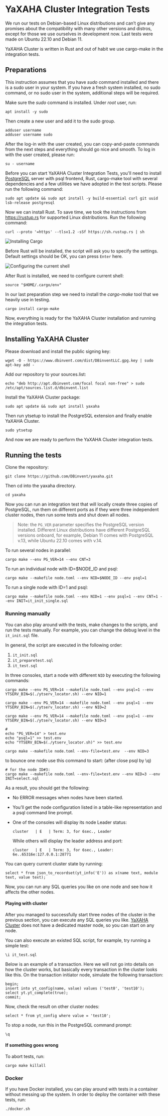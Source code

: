 # YaXAHA Cluster Integration Tests

We run our tests on Debian-based Linux distributions and can’t give any promises about the compatibility with many other versions and distros, except for those we use ourselves in development now. Last tests were made on Ubuntu 22.10 and Debian 11.

YaXAHA Cluster is written in Rust and out of habit we use cargo-make in the integration tests.

## Preparations

This instruction assumes that you have _sudo_ command installed and there is a sudo user in your system. If you have a fresh system installed, no sudo command, or no sudo user in the system, additional steps will be required.

Make sure the _sudo_ command is installed. Under _root_ user, run:

```shell
apt install -y sudo
```

Then create a new user and add it to the sudo group.

```shell
adduser username
adduser username sudo
```

After the log-in with the user created, you can copy-and-paste commands from the next steps and everything should go nice and smooth. To log in with the user created, please run:

```shell
su - username
```

Before you can start YaXAHA Cluster Integration Tests, you'll need to install [PostgreSQL](https://www.postgresql.org/download/linux/debian/) server with psql frontend, Rust, cargo-make tool with several dependencies and a few utilities we have adopted in the test scripts. Please run the following command:

```shell
sudo apt update && sudo apt install -y build-essential curl git uuid lsb-release postgresql
```

Now we can install Rust. To save time, we took the instructions from https://rustup.rs for supported Linux distributions. Run the following command:

```shell
curl --proto '=https' --tlsv1.2 -sSf https://sh.rustup.rs | sh
```

![Installing Cargo](https://github.com/DBinvent/yaxaha/blob/main/images/cargo-installation.jpg?raw=true)

Before Rust will be installed, the script will ask you to specify the settings. Default settings should be OK, you can press ```Enter``` here.

![Configuring the current shell](https://github.com/DBinvent/yaxaha/blob/main/images/configure-shell-for-cargo.jpg?raw=true)

After Rust is installed, we need to configure current shell:

```shell
source "$HOME/.cargo/env"
```

In our last preparation step we need to install the _cargo-make_ tool that we heavily use in testing.

```shell
cargo install cargo-make
```

Now, everything is ready for the YaXAHA Cluster installation and running the integration tests.

## Installing YaXAHA Cluster

Please download and install the public signing key:

```shell
wget -O - https://www.dbinvent.com/dist/DBinventLLC.gpg.key | sudo apt-key add -
```

Add our repository to your sources.list:

```shell
echo "deb http://apt.dbinvent.com/focal focal non-free" > sudo /etc/apt/sources.list.d/dbinvent.list
```

Install the YaXAHA Cluster package:

```shell
sudo apt update && sudo apt install yaxaha
```

Then run ytsetup to install the PostgreSQL extension and finally enable YaXAHA Cluster.

```shell
sudo ytsetup
```

And now we are ready to perform the YaXAHA Cluster integration tests.

## Running the tests

Clone the repository:

```shell
git clone https://github.com/DBinvent/yaxaha.git
```

Then cd into the yaxaha directory.

```shell
cd yaxaha
```

Now you can run an integration test that will locally create three copies of PostgreSQL, run them on different ports as if they were three independent cluster nodes, then run some tests and shut down all nodes.

> Note: the `PG_VER` parameter specifies the PostgreSQL version installed. Different Linux distributions have different PostgreSQL versions onboard, for example, Debian 11 comes with PostgreSQL v.13, while Ubuntu 22.10 comes with v.14.

To run several nodes in parallel:

```shell
cargo make --env PG_VER=14 --env CNT=3
```

To run an individual node with ID=$NODE_ID and psql:
```shell
cargo make --makefile node.toml --env NID=$NODE_ID --env psql=1
```

To run a single node with ID=1 and psql:
```shell
cargo make --makefile node.toml --env NID=1 --env psql=1 --env CNT=1 --env INIT=it_init_single.sql
```

### Running manually

You can also play around with the tests, make changes to the scripts, and run the tests manually. For example, you can change the debug level in the `it_init.sql` file.

In general, the script are executed in the following order:

1. `it_init.sql`
2. `it_preparetest.sql`
3. `it_test.sql`

In three consoles, start a node with different `NID` by executing the following commands:

```shell
cargo make --env PG_VER=14 --makefile node.toml --env psql=1 --env YTSERV_BIN=$(./ytserv_locator.sh) --env NID=1
```
```shell
cargo make --env PG_VER=14 --makefile node.toml --env psql=1 --env YTSERV_BIN=$(./ytserv_locator.sh) --env NID=2
```
```shell
cargo make --env PG_VER=14 --makefile node.toml --env psql=1 --env YTSERV_BIN=$(./ytserv_locator.sh) --env NID=3
```

```shell
#
echo "PG_VER=14" > test.env
echo "psql=1" >> test.env
echo "YTSERV_BIN=$(./ytserv_locator.sh)" >> test.env

cargo make --makefile node.toml --env-file=test.env  --env NID=3
```

to bounce one node use this command to start: (after close psql by \q)
```shell
# for the node ID#3:
cargo make --makefile node.toml --env-file=test.env --env NID=3 --env INIT=select.sql
```


As a result, you should get the following:

- No ERROR messages when nodes have been started.
- You’ll get the node configuration listed in a table-like representation and a psql command line prompt.
- One of the consoles will display its node Leader status:
    ```
    cluster   | E  	| Term: 3, for 6sec., Leader
    ```
  
    While others will display the leader address and port:
    ```
    cluster   | E  	| Term: 3, for 6sec., Leader: 6e..65316e:127.0.0.1:28771
    ```

You can query current cluster state by running:
```
select * from json_to_recordset(yt_info('E')) as x(name text, module text, value text);
```
  
Now, you can run any SQL queries you like on one node and see how it affects the other nodes.

#### Playing with cluster

After you managed to successfully start three nodes of the cluster in the previous section, you can execute any SQL queries you like. [YaXAHA Cluster](https://dbinvent.local/cluster/) does not have a dedicated master node, so you can start on any node.

You can also execute an existed SQL script, for example, try running a simple test:

```
\i it_test.sql
```

Below is an example of a transaction. Here we will not go into details on how the cluster works, but basically every transaction in the cluster looks like this. On the transaction initiator node, simulate the following transaction:

```
begin;
insert into yt_config(name, value) values ('test0', 'test10');
select yt.yt_complete(true);
commit;
```

Now, check the result on other cluster nodes:

```
select * from yt_config where value = 'test10';
```

To stop a node, run this in the PostgreSQL command prompt:

``` 
\q
```

#### If something goes wrong

To abort tests, run:

```
cargo make killall
```

### Docker

If you have Docker installed, you can play around with tests in a container without messing up the system. In order to deploy the container with these tests, run:
```shell
./docker.sh
```
